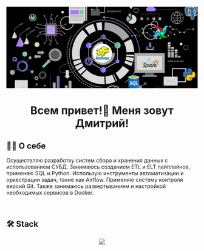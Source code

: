 ![avatar](/jpg/avatar.jpg)
</br>
<h1 align="center">Всем привет!👋 Меня зовут Дмитрий!</h1>
<h2 align="left">👩‍💻  О себе</h2>
<p align="left">Осуществляю разработку систем сбора и хранения данных с использованием СУБД. Занимаюсь созданием ETL и ELT пайплайнов, применяю SQL и Python. Использую инструменты автоматизации и оркестрации задач, такие как Airflow. Применяю систему контроля версий Git. Также занимаюсь развертыванием и настройкой необходимых сервисов в Docker.
</p>
<br>


## 🛠 Stack
<p align="center">
  <a href="https://go-skill-icons.vercel.app/">
    <img
      src="https://go-skill-icons.vercel.app/api/icons?i=python,git,githubpages,postgresql,sqlite,airflow,docker"
    />
  </a>
</p>


